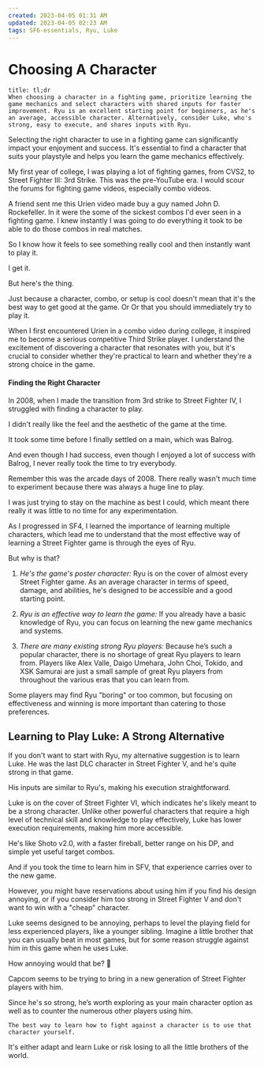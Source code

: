 ```yaml
---
created: 2023-04-05 01:31 AM
updated: 2023-04-05 02:23 AM
tags: SF6-essentials, Ryu, Luke 
---
```

# Choosing A Character

```ad-tip
title: tl;dr
When choosing a character in a fighting game, prioritize learning the game mechanics and select characters with shared inputs for faster improvement. Ryu is an excellent starting point for beginners, as he's an average, accessible character. Alternatively, consider Luke, who's strong, easy to execute, and shares inputs with Ryu.
```

Selecting the right character to use in a fighting game can significantly impact your enjoyment and success. It's essential to find a character that suits your playstyle and helps you learn the game mechanics effectively.

My first year of college, I was playing a lot of fighting games, from CVS2, to Street Fighter III: 3rd Strike.  This was the pre-YouTube era.  I would scour the forums for fighting game videos, especially combo videos.  
 
A friend sent me this Urien video made buy a guy named John D. Rockefeller. In it were the some of the sickest combos I'd ever seen in a fighting game.  I knew instantly I was going to do everything it took to be able to do those combos in real matches. 

So I know how it feels to see something really cool and then instantly want to play it.

I get it.

But here's the thing.

Just because a character, combo, or setup is cool doesn't mean that it's the best way to get good at the game.  Or Or that you should immediately try to play it.

When I first encountered Urien in a combo video during college, it inspired me to become a serious competitive Third Strike player. I understand the excitement of discovering a character that resonates with you, but it's crucial to consider whether they're practical to learn and whether they're a strong choice in the game.

#### Finding the Right Character
In 2008, when I made the transition from 3rd strike to Street Fighter IV, I struggled with finding a character to play.

I didn't really like the feel and the aesthetic of the game at the time.

It took some time before I finally settled on a main, which was Balrog.

And even though I had success, even though I enjoyed a lot of success with Balrog, I never really took the time to try everybody.

Remember this was the arcade days of 2008.  There really wasn't much time to experiment because there was always a huge line to play.

I was just trying to stay on the machine as best I could, which meant there really it was little to no time for any experimentation.

As I progressed in SF4, I learned the importance of learning multiple characters, which lead me to understand that the most effective way of learning a Street Fighter game is through the eyes of Ryu.

But why is that? 

1.  _He's the game's poster character:_ Ryu is on the cover of almost every Street Fighter game. As an average character in terms of speed, damage, and abilities, he's designed to be accessible and a good starting point.
    
2.  _Ryu is an effective way to learn the game:_ If you already have a basic knowledge of Ryu, you can focus on learning the new game mechanics and systems.
    
3. *There are many existing strong Ryu players:* Because he’s such a popular character, there is no shortage of great Ryu players to learn from.  Players like Alex Valle, Daigo Umehara, John Choi, Tokido, and XSK Samurai are just a small sample of great Ryu players from throughout the various eras that you can learn from.

Some players may find Ryu "boring" or too common, but focusing on effectiveness and winning is more important than catering to those preferences.

## Learning to Play Luke: A Strong Alternative
If you don't want to start with Ryu, my alternative suggestion is to learn Luke. He was the last DLC character in Street Fighter V, and he's quite strong in that game. 

His inputs are similar to Ryu's, making his execution straightforward.

Luke is on the cover of Street Fighter VI, which indicates he's likely meant to be a strong character. Unlike other powerful characters that require a high level of technical skill and knowledge to play effectively, Luke has lower execution requirements, making him more accessible. 

He's like Shoto v2.0, with a faster fireball, better range on his DP, and simple yet useful target combos.

And if you took the time to learn him in SFV, that experience carries over to the new game. 

However, you might have reservations about using him if you find his design annoying, or if you consider him too strong in Street Fighter V and don't want to win with a "cheap" character.

Luke seems designed to be annoying, perhaps to level the playing field for less experienced players, like a younger sibling.  Imagine a little brother that you can usually beat in most games, but for some reason struggle against him in this game when he uses Luke.  

How annoying would that be?  🤣 

Capcom seems to be trying to bring in a new generation of Street Fighter players with him. 

Since he's so strong, he’s worth exploring as your main character option as well as to counter the numerous other players using him. 


```ad-tip
The best way to learn how to fight against a character is to use that character yourself. 
```

It's either adapt and learn Luke or risk losing to all the little brothers of the world. 